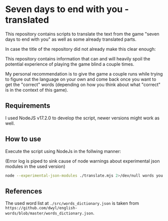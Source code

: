 # Seven days to end with you - translated

This repository contains scripts to translate the text from the game "seven days to end with you" as well as some already translated parts.

In case the title of the repository did not already make this clear enough:

This repository contains information that can and will heavily spoil the potential experience of playing the game blind a couple times.

My personal recommendation is to give the game a couple runs while trying to figure out the language on your own and come back once you want to get the "correct" words (depending on how you think about what "correct" is in the context of this game).

## Requirements

I used NodeJS v17.2.0 to develop the script, newer versions might work as well.

## How to use

Execute the script using NodeJs in the follwing manner:

(Error log is piped to sink cause of node warnings about experimental json modules in the used version)

```sh
node --experimental-json-modules ./translate.mjs 2>/dev/null words you want to translate
```

## References

The used word list at `./src/words_dictionary.json` is taken from `https://github.com/dwyl/english-words/blob/master/words_dictionary.json`.

